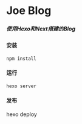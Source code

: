 # Joe Blog

##### 使用Hexo和Next搭建的Blog

#### 安装

```
npm install
```

#### 运行
```
hexo server
```

#### 发布
hexo deploy
